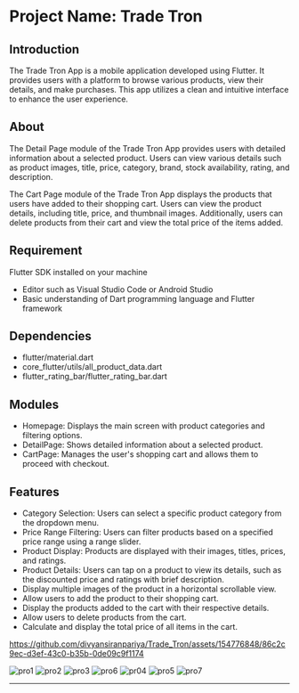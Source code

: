 # Project Name: Trade Tron

## Introduction

<p>   The Trade Tron App is a mobile application developed using Flutter. It provides users with a platform to browse various products, view their details, and make purchases. This app utilizes a clean and intuitive interface to enhance the user experience.</p>

## About

<p>   The Detail Page module of the Trade Tron App provides users with detailed information about a selected product. Users can view various details such as product images, title, price, category, brand, stock availability, rating, and description.</p>

<p>   The Cart Page module of the Trade Tron App displays the products that users have added to their shopping cart. Users can view the product details, including title, price, and thumbnail images. Additionally, users can delete products from their cart and view the total price of the items added.</p>


## Requirement

Flutter SDK installed on your machine
* Editor such as Visual Studio Code or Android Studio
* Basic understanding of Dart programming language and Flutter framework

## Dependencies

* flutter/material.dart
* core_flutter/utils/all_product_data.dart
* flutter_rating_bar/flutter_rating_bar.dart

## Modules

* Homepage: Displays the main screen with product categories and filtering options.
* DetailPage: Shows detailed information about a selected product.
* CartPage: Manages the user's shopping cart and allows them to proceed with checkout.

## Features

* Category Selection: Users can select a specific product category from the dropdown menu.
* Price Range Filtering: Users can filter products based on a specified price range using a range slider.
* Product Display: Products are displayed with their images, titles, prices, and ratings.
* Product Details: Users can tap on a product to view its details, such as the discounted price and ratings with  brief description.
* Display multiple images of the product in a horizontal scrollable view.
* Allow users to add the product to their shopping cart.
* Display the products added to the cart with their respective details.
* Allow users to delete products from the cart.
* Calculate and display the total price of all items in the cart.



https://github.com/divyansiranpariya/Trade_Tron/assets/154776848/86c2c9ec-d3ef-43c0-b35b-0de09c9f1174

![pro1](https://github.com/divyansiranpariya/Trade_Tron/assets/154776848/55f467fe-889b-4f50-b2ab-ad6fe9e5937f)
![pro2](https://github.com/divyansiranpariya/Trade_Tron/assets/154776848/d4ad4cb3-8da9-4f6c-b99f-4ec68747f694)
![pro3](https://github.com/divyansiranpariya/Trade_Tron/assets/154776848/f46ee70a-bc0f-481b-a6b4-213e9bec5337)
![pro6](https://github.com/divyansiranpariya/Trade_Tron/assets/154776848/8dce6a3c-8852-4285-bb79-9b157f312a6a)
![pr04](https://github.com/divyansiranpariya/Trade_Tron/assets/154776848/94864a29-c0cc-45cb-98c1-556ef63991ce)
![pro5](https://github.com/divyansiranpariya/Trade_Tron/assets/154776848/338ef382-a243-4a16-af90-0d39ac9fc988)
![pro7](https://github.com/divyansiranpariya/Trade_Tron/assets/154776848/6552ec10-a69c-442e-bd15-423858cd8fd3)

---



